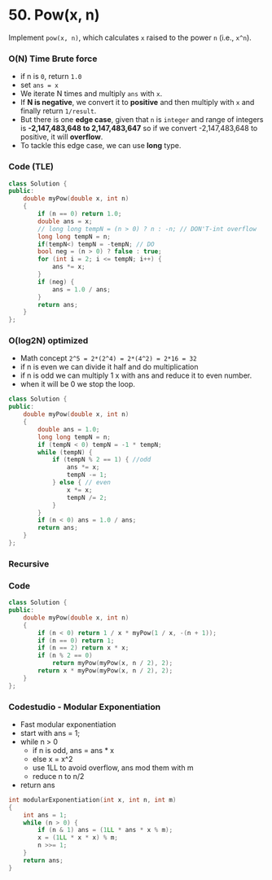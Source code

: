 # 50. Pow(x, n)

Implement `pow(x, n)`, which calculates `x` raised to the power `n` (i.e., `x^n`).

### O(N) Time Brute force

-   if n is `0`, return `1.0`
-   set `ans = x`
-   We iterate N times and multiply `ans` with `x`.
-   If **N is negative**, we convert it to **positive** and then multiply with `x` and finally return `1/result`.
-   But there is one **edge case**, given that `n` is `integer` and range of integers is **-2,147,483,648 to 2,147,483,647** so if we convert -2,147,483,648 to positive, it will **overflow**.
-   To tackle this edge case, we can use **long** type.

### Code (TLE)

```cpp
class Solution {
public:
    double myPow(double x, int n)
    {
        if (n == 0) return 1.0;
        double ans = x;
        // long long tempN = (n > 0) ? n : -n; // DON'T-int overflow
        long long tempN = n;
        if(tempN<) tempN = -tempN; // DO
        bool neg = (n > 0) ? false : true;
        for (int i = 2; i <= tempN; i++) {
            ans *= x;
        }
        if (neg) {
            ans = 1.0 / ans;
        }
        return ans;
    }
};
```

### O(log2N) optimized

-   Math concept `2^5 = 2*(2^4) = 2*(4^2) = 2*16 = 32`
-   if n is even we can divide it half and do multiplication
-   if n is odd we can multiply 1 x with ans and reduce it to even number.
-   when it will be 0 we stop the loop.

```cpp
class Solution {
public:
    double myPow(double x, int n)
    {
        double ans = 1.0;
        long long tempN = n;
        if (tempN < 0) tempN = -1 * tempN;
        while (tempN) {
            if (tempN % 2 == 1) { //odd
                ans *= x;
                tempN -= 1;
            } else { // even
                x *= x;
                tempN /= 2;
            }
        }
        if (n < 0) ans = 1.0 / ans;
        return ans;
    }
};
```

### Recursive

### Code

```cpp
class Solution {
public:
    double myPow(double x, int n)
    {
        if (n < 0) return 1 / x * myPow(1 / x, -(n + 1));
        if (n == 0) return 1;
        if (n == 2) return x * x;
        if (n % 2 == 0)
            return myPow(myPow(x, n / 2), 2);
        return x * myPow(myPow(x, n / 2), 2);
    }
};
```

### Codestudio - Modular Exponentiation

-   Fast modular exponentiation
-   start with ans = 1;
-   while n > 0
    -   if n is odd, ans = ans \* x
    -   else x = x^2
    -   use 1LL to avoid overflow, ans mod them with m
    -   reduce n to n/2
-   return ans

```cpp
int modularExponentiation(int x, int n, int m)
{
    int ans = 1;
    while (n > 0) {
        if (n & 1) ans = (1LL * ans * x % m);
        x = (1LL * x * x) % m;
        n >>= 1;
    }
    return ans;
}
```
